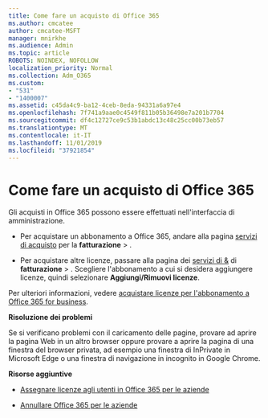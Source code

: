 ```yaml
---
title: Come fare un acquisto di Office 365
ms.author: cmcatee
author: cmcatee-MSFT
manager: mnirkhe
ms.audience: Admin
ms.topic: article
ROBOTS: NOINDEX, NOFOLLOW
localization_priority: Normal
ms.collection: Adm_O365
ms.custom:
- "531"
- "1400007"
ms.assetid: c45da4c9-ba12-4ceb-8eda-94331a6a97e4
ms.openlocfilehash: 7f741a9aae0c4549f811b05b36498e7a201b7704
ms.sourcegitcommit: df4c12727ce9c53b1abdc13c48c25cc00b73eb57
ms.translationtype: MT
ms.contentlocale: it-IT
ms.lasthandoff: 11/01/2019
ms.locfileid: "37921854"
---
```

# <a name="how-to-make-an-office-365-purchase"></a>Come fare un acquisto di Office 365

Gli acquisti in Office 365 possono essere effettuati nell'interfaccia di amministrazione.
  
- Per acquistare un abbonamento a Office 365, andare alla pagina [servizi di acquisto](https://go.microsoft.com/fwlink/p/?linkid=868433) per la **fatturazione** \> .

- Per acquistare altre licenze, passare alla pagina dei [servizi di &](https://go.microsoft.com/fwlink/p/?linkid=842054) di **fatturazione** \> . Scegliere l'abbonamento a cui si desidera aggiungere licenze, quindi selezionare **Aggiungi/Rimuovi licenze**.
  
Per ulteriori informazioni, vedere [acquistare licenze per l'abbonamento a Office 365 for business](https://docs.microsoft.com/office365/admin/subscriptions-and-billing/buy-licenses).

**Risoluzione dei problemi**

Se si verificano problemi con il caricamento delle pagine, provare ad aprire la pagina Web in un altro browser oppure provare a aprire la pagina di una finestra del browser privata, ad esempio una finestra di InPrivate in Microsoft Edge o una finestra di navigazione in incognito in Google Chrome. 

**Risorse aggiuntive**
  
- [Assegnare licenze agli utenti in Office 365 per le aziende](https://docs.microsoft.com/office365/admin/subscriptions-and-billing/assign-licenses-to-users)

- [Annullare Office 365 per le aziende](https://docs.microsoft.com/office365/admin/subscriptions-and-billing/cancel-your-subscription)